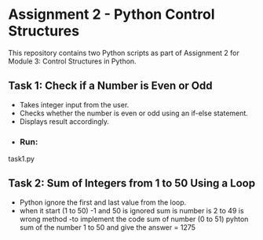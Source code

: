 # Assignment 2 - Python Control Structures

This repository contains two Python scripts as part of Assignment 2 for Module 3: Control Structures in Python.

## Task 1: Check if a Number is Even or Odd
- Takes integer input from the user.
- Checks whether the number is even or odd using an if-else statement.
- Displays result accordingly.
 - ### Run:

  task1.py


## Task 2: Sum of Integers from 1 to 50 Using a Loop
- Python ignore the first and last value from the loop.
- when it start (1 to 50)
-1 and 50 is ignored sum is number is 2 to 49 is wrong method
-to implement the code sum of number (0 to 51) pyhton sum of the number 1 to 50 and give the answer = 1275


